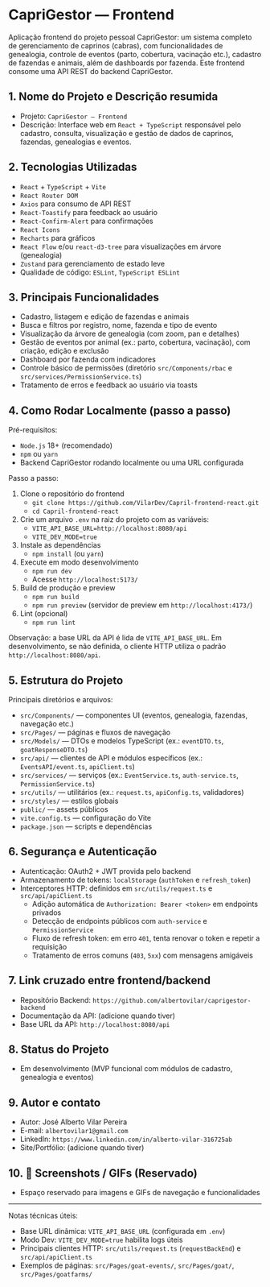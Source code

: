 # CapriGestor — Frontend

Aplicação frontend do projeto pessoal CapriGestor: um sistema completo de gerenciamento de caprinos (cabras), com funcionalidades de genealogia, controle de eventos (parto, cobertura, vacinação etc.), cadastro de fazendas e animais, além de dashboards por fazenda. Este frontend consome uma API REST do backend CapriGestor.

## 1. Nome do Projeto e Descrição resumida
- Projeto: `CapriGestor — Frontend`
- Descrição: Interface web em `React + TypeScript` responsável pelo cadastro, consulta, visualização e gestão de dados de caprinos, fazendas, genealogias e eventos.

## 2. Tecnologias Utilizadas
- `React` + `TypeScript` + `Vite`
- `React Router DOM`
- `Axios` para consumo de API REST
- `React-Toastify` para feedback ao usuário
- `React-Confirm-Alert` para confirmações
- `React Icons`
- `Recharts` para gráficos
- `React Flow` e/ou `react-d3-tree` para visualizações em árvore (genealogia)
- `Zustand` para gerenciamento de estado leve
- Qualidade de código: `ESLint`, `TypeScript ESLint`

## 3. Principais Funcionalidades
- Cadastro, listagem e edição de fazendas e animais
- Busca e filtros por registro, nome, fazenda e tipo de evento
- Visualização da árvore de genealogia (com zoom, pan e detalhes)
- Gestão de eventos por animal (ex.: parto, cobertura, vacinação), com criação, edição e exclusão
- Dashboard por fazenda com indicadores
- Controle básico de permissões (diretório `src/Components/rbac` e `src/services/PermissionService.ts`)
- Tratamento de erros e feedback ao usuário via toasts

## 4. Como Rodar Localmente (passo a passo)
Pré-requisitos:
- `Node.js` 18+ (recomendado)
- `npm` ou `yarn`
- Backend CapriGestor rodando localmente ou uma URL configurada

Passo a passo:
1. Clone o repositório do frontend
   - `git clone https://github.com/VilarDev/Capril-frontend-react.git`
   - `cd Capril-frontend-react`
2. Crie um arquivo `.env` na raiz do projeto com as variáveis:
   - `VITE_API_BASE_URL=http://localhost:8080/api`
   - `VITE_DEV_MODE=true`
3. Instale as dependências
   - `npm install`  (ou `yarn`)
4. Execute em modo desenvolvimento
   - `npm run dev`
   - Acesse `http://localhost:5173/`
5. Build de produção e preview
   - `npm run build`
   - `npm run preview` (servidor de preview em `http://localhost:4173/`)
6. Lint (opcional)
   - `npm run lint`

Observação: a base URL da API é lida de `VITE_API_BASE_URL`. Em desenvolvimento, se não definida, o cliente HTTP utiliza o padrão `http://localhost:8080/api`.

## 5. Estrutura do Projeto
Principais diretórios e arquivos:
- `src/Components/` — componentes UI (eventos, genealogia, fazendas, navegação etc.)
- `src/Pages/` — páginas e fluxos de navegação
- `src/Models/` — DTOs e modelos TypeScript (ex.: `eventDTO.ts`, `goatResponseDTO.ts`)
- `src/api/` — clientes de API e módulos específicos (ex.: `EventsAPI/event.ts`, `apiClient.ts`)
- `src/services/` — serviços (ex.: `EventService.ts`, `auth-service.ts`, `PermissionService.ts`)
- `src/utils/` — utilitários (ex.: `request.ts`, `apiConfig.ts`, validadores)
- `src/styles/` — estilos globais
- `public/` — assets públicos
- `vite.config.ts` — configuração do Vite
- `package.json` — scripts e dependências

## 6. Segurança e Autenticação
- Autenticação: OAuth2 + JWT provida pelo backend
- Armazenamento de tokens: `localStorage` (`authToken` e `refresh_token`)
- Interceptores HTTP: definidos em `src/utils/request.ts` e `src/api/apiClient.ts`
  - Adição automática de `Authorization: Bearer <token>` em endpoints privados
  - Detecção de endpoints públicos com `auth-service` e `PermissionService`
  - Fluxo de refresh token: em erro `401`, tenta renovar o token e repetir a requisição
  - Tratamento de erros comuns (`403`, `5xx`) com mensagens amigáveis

## 7. Link cruzado entre frontend/backend
- Repositório Backend: `https://github.com/albertovilar/caprigestor-backend`
- Documentação da API: (adicione quando tiver)
- Base URL da API: `http://localhost:8080/api`

## 8. Status do Projeto
- Em desenvolvimento (MVP funcional com módulos de cadastro, genealogia e eventos)

## 9. Autor e contato
- Autor: José Alberto Vilar Pereira
- E-mail: `albertovilar1@gmail.com`
- LinkedIn: `https://www.linkedin.com/in/alberto-vilar-316725ab`
- Site/Portfólio: (adicione quando tiver)

## 10. 📸 Screenshots / GIFs (Reservado)
- Espaço reservado para imagens e GIFs de navegação e funcionalidades

---

Notas técnicas úteis:
- Base URL dinâmica: `VITE_API_BASE_URL` (configurada em `.env`)
- Modo Dev: `VITE_DEV_MODE=true` habilita logs úteis
- Principais clientes HTTP: `src/utils/request.ts` (`requestBackEnd`) e `src/api/apiClient.ts`
- Exemplos de páginas: `src/Pages/goat-events/`, `src/Pages/goat/`, `src/Pages/goatfarms/`